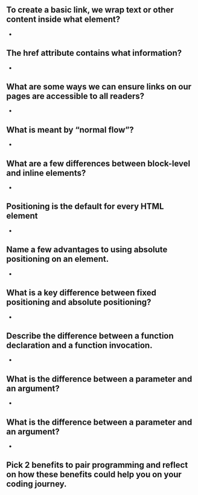 

 ## To create a basic link, we wrap text or other content inside what element? 
- 
## The href attribute contains what information?
- 
## What are some ways we can ensure links on our pages are accessible to all readers?
- 
## What is meant by “normal flow”?

- 

## What are a few differences between block-level and inline elements?

-

## Positioning is the default for every HTML element

-

## Name a few advantages to using absolute positioning on an element.

-

## What is a key difference between fixed positioning and absolute positioning?

-

## Describe the difference between a function declaration and a function invocation.

-

## What is the difference between a parameter and an argument?

- 

## What is the difference between a parameter and an argument?

- 

## Pick 2 benefits to pair programming and reflect on how these benefits could help you on your coding journey.
